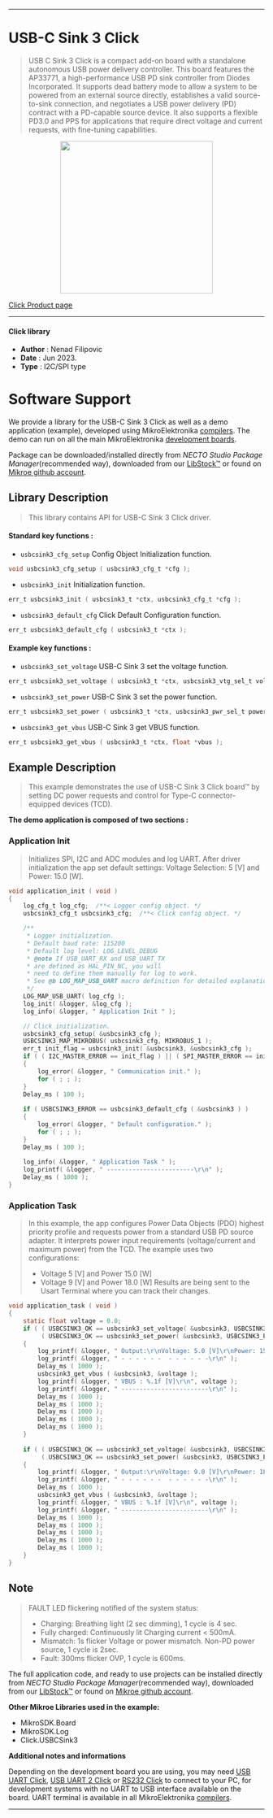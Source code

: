 
---
# USB-C Sink 3 Click

> USB C Sink 3 Click is a compact add-on board with a standalone autonomous USB power delivery controller. 
> This board features the AP33771, a high-performance USB PD sink controller from Diodes Incorporated. 
> It supports dead battery mode to allow a system to be powered from an external source directly, 
> establishes a valid source-to-sink connection, and negotiates a USB power delivery (PD) 
> contract with a PD-capable source device. It also supports a flexible PD3.0 and 
> PPS for applications that require direct voltage and current requests, with fine-tuning capabilities.

<p align="center">
  <img src="https://download.mikroe.com/images/click_for_ide/usbcsink3_click.png" height=300px>
</p>

[Click Product page](https://www.mikroe.com/usb-c-sink-3-click)

---


#### Click library

- **Author**        : Nenad Filipovic
- **Date**          : Jun 2023.
- **Type**          : I2C/SPI type


# Software Support

We provide a library for the USB-C Sink 3 Click
as well as a demo application (example), developed using MikroElektronika
[compilers](https://www.mikroe.com/necto-studio).
The demo can run on all the main MikroElektronika [development boards](https://www.mikroe.com/development-boards).

Package can be downloaded/installed directly from *NECTO Studio Package Manager*(recommended way), downloaded from our [LibStock&trade;](https://libstock.mikroe.com) or found on [Mikroe github account](https://github.com/MikroElektronika/mikrosdk_click_v2/tree/master/clicks).

## Library Description

> This library contains API for USB-C Sink 3 Click driver.

#### Standard key functions :

- `usbcsink3_cfg_setup` Config Object Initialization function.
```c
void usbcsink3_cfg_setup ( usbcsink3_cfg_t *cfg );
```

- `usbcsink3_init` Initialization function.
```c
err_t usbcsink3_init ( usbcsink3_t *ctx, usbcsink3_cfg_t *cfg );
```

- `usbcsink3_default_cfg` Click Default Configuration function.
```c
err_t usbcsink3_default_cfg ( usbcsink3_t *ctx );
```

#### Example key functions :

- `usbcsink3_set_voltage` USB-C Sink 3 set the voltage function.
```c
err_t usbcsink3_set_voltage ( usbcsink3_t *ctx, usbcsink3_vtg_sel_t voltage );
```

- `usbcsink3_set_power` USB-C Sink 3 set the power function.
```c
err_t usbcsink3_set_power ( usbcsink3_t *ctx, usbcsink3_pwr_sel_t power );
```

- `usbcsink3_get_vbus` USB-C Sink 3 get VBUS function.
```c
err_t usbcsink3_get_vbus ( usbcsink3_t *ctx, float *vbus );
```

## Example Description

> This example demonstrates the use of USB-C Sink 3 Click board™ 
> by setting DC power requests and control for Type-C connector-equipped devices (TCD).

**The demo application is composed of two sections :**

### Application Init

> Initializes SPI, I2C and ADC modules and log UART.
> After driver initialization the app set default settings:
> Voltage Selection: 5 [V] and Power: 15.0 [W].

```c
void application_init ( void )
{
    log_cfg_t log_cfg;  /**< Logger config object. */
    usbcsink3_cfg_t usbcsink3_cfg;  /**< Click config object. */

    /** 
     * Logger initialization.
     * Default baud rate: 115200
     * Default log level: LOG_LEVEL_DEBUG
     * @note If USB_UART_RX and USB_UART_TX 
     * are defined as HAL_PIN_NC, you will 
     * need to define them manually for log to work. 
     * See @b LOG_MAP_USB_UART macro definition for detailed explanation.
     */
    LOG_MAP_USB_UART( log_cfg );
    log_init( &logger, &log_cfg );
    log_info( &logger, " Application Init " );

    // Click initialization.
    usbcsink3_cfg_setup( &usbcsink3_cfg );
    USBCSINK3_MAP_MIKROBUS( usbcsink3_cfg, MIKROBUS_1 );
    err_t init_flag = usbcsink3_init( &usbcsink3, &usbcsink3_cfg );
    if ( ( I2C_MASTER_ERROR == init_flag ) || ( SPI_MASTER_ERROR == init_flag ) )
    {
        log_error( &logger, " Communication init." );
        for ( ; ; );
    }
    Delay_ms ( 100 );
    
    if ( USBCSINK3_ERROR == usbcsink3_default_cfg ( &usbcsink3 ) )
    {
        log_error( &logger, " Default configuration." );
        for ( ; ; );
    }
    Delay_ms ( 100 );
    
    log_info( &logger, " Application Task " );
    log_printf( &logger, " ------------------------\r\n" );
    Delay_ms ( 1000 );
}
```

### Application Task

> In this example, the app configures Power Data Objects (PDO) 
> highest priority profile and requests power from a standard USB PD source adapter.
> It interprets power input requirements (voltage/current and maximum power) from the TCD.
> The example uses two configurations: 
> - Voltage 5 [V] and Power 15.0 [W]
> - Voltage 9 [V] and Power 18.0 [W]
> Results are being sent to the Usart Terminal where you can track their changes.

```c
void application_task ( void )
{
    static float voltage = 0.0;
    if ( ( USBCSINK3_OK == usbcsink3_set_voltage( &usbcsink3, USBCSINK3_VTG_SEL_5V ) ) &&
         ( USBCSINK3_OK == usbcsink3_set_power( &usbcsink3, USBCSINK3_PWR_SEL_15W ) ) )
    {
        log_printf( &logger, " Output:\r\nVoltage: 5.0 [V]\r\nPower: 15.0 [W]\r\n" );
        log_printf( &logger, " - - - - - -  - - - - - -\r\n" );
        Delay_ms ( 1000 );
        usbcsink3_get_vbus ( &usbcsink3, &voltage );
        log_printf( &logger, " VBUS : %.1f [V]\r\n", voltage );
        log_printf( &logger, " ------------------------\r\n" );
        Delay_ms ( 1000 );
        Delay_ms ( 1000 );
        Delay_ms ( 1000 );
        Delay_ms ( 1000 );
        Delay_ms ( 1000 );
    }
    
    if ( ( USBCSINK3_OK == usbcsink3_set_voltage( &usbcsink3, USBCSINK3_VTG_SEL_9V ) ) &&
         ( USBCSINK3_OK == usbcsink3_set_power( &usbcsink3, USBCSINK3_PWR_SEL_18W ) ) )
    {
        log_printf( &logger, " Output:\r\nVoltage: 9.0 [V]\r\nPower: 18.0 [W]\r\n" );
        log_printf( &logger, " - - - - - -  - - - - - -\r\n" );
        Delay_ms ( 1000 );
        usbcsink3_get_vbus ( &usbcsink3, &voltage );
        log_printf( &logger, " VBUS : %.1f [V]\r\n", voltage );
        log_printf( &logger, " ------------------------\r\n" );
        Delay_ms ( 1000 );
        Delay_ms ( 1000 );
        Delay_ms ( 1000 );
        Delay_ms ( 1000 );
        Delay_ms ( 1000 );
    }
}
```

## Note

> FAULT LED flickering notified of the system status:
>  - Charging: Breathing light (2 sec dimming), 1 cycle is 4 sec.
>  - Fully charged: Continuously lit Charging current < 500mA.
>  - Mismatch: 1s flicker Voltage or power mismatch. Non-PD power source, 1 cycle is 2sec.
>  - Fault: 300ms flicker OVP, 1 cycle is 600ms.

The full application code, and ready to use projects can be installed directly from *NECTO Studio Package Manager*(recommended way), downloaded from our [LibStock&trade;](https://libstock.mikroe.com) or found on [Mikroe github account](https://github.com/MikroElektronika/mikrosdk_click_v2/tree/master/clicks).

**Other Mikroe Libraries used in the example:**

- MikroSDK.Board
- MikroSDK.Log
- Click.USBCSink3

**Additional notes and informations**

Depending on the development board you are using, you may need
[USB UART Click](https://www.mikroe.com/usb-uart-click),
[USB UART 2 Click](https://www.mikroe.com/usb-uart-2-click) or
[RS232 Click](https://www.mikroe.com/rs232-click) to connect to your PC, for
development systems with no UART to USB interface available on the board. UART
terminal is available in all MikroElektronika
[compilers](https://shop.mikroe.com/compilers).

---
